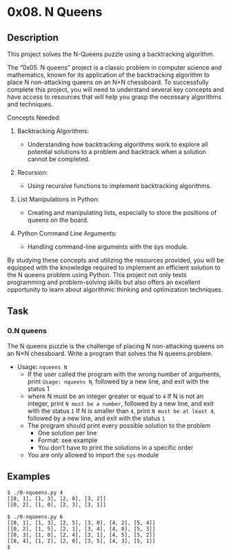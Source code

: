 # 0x08. N Queens

## Description
This project solves the N-Queens puzzle using a backtracking algorithm.

The “0x05. N queens” project is a classic problem in computer science and mathematics, known for its application of the backtracking algorithm to place N non-attacking queens on an N×N chessboard. To successfully complete this project, you will need to understand several key concepts and have access to resources that will help you grasp the necessary algorithms and techniques.

Concepts Needed:
1. Backtracking Algorithms:
    - Understanding how backtracking algorithms work to explore all potential solutions to a problem and backtrack when a solution cannot be completed.

2. Recursion:
    - Using recursive functions to implement backtracking algorithms.

3. List Manipulations in Python:
    - Creating and manipulating lists, especially to store the positions of queens on the board.

4. Python Command Line Arguments:
    - Handling command-line arguments with the sys module.

By studying these concepts and utilizing the resources provided, you will be equipped with the knowledge required to implement an efficient solution to the N queens problem using Python. This project not only tests programming and problem-solving skills but also offers an excellent opportunity to learn about algorithmic thinking and optimization techniques.

## Task
### 0.N queens
The N queens puzzle is the challenge of placing N non-attacking queens on an N×N chessboard. Write a program that solves the N queens problem.

- Usage: ```nqueens N```
    - If the user called the program with the wrong number of arguments, print ```Usage: nqueens N```, followed by a new line, and exit with the status 1
    - where N must be an integer greater or equal to ```4```
If N is not an integer, print ```N must be a number```, followed by a new line, and exit with the status ```1```
If N is smaller than ```4```, print ```N must be at least 4```, followed by a new line, and exit with the status ```1```
    - The program should print every possible solution to the problem
        - One solution per line
        - Format: see example
        - You don’t have to print the solutions in a specific order
    - You are only allowed to import the ```sys``` module

## Examples
```
$ ./0-nqueens.py 4
[[0, 1], [1, 3], [2, 0], [3, 2]]
[[0, 2], [1, 0], [2, 3], [3, 1]]
```
```
$ ./0-nqueens.py 6
[[0, 1], [1, 3], [2, 5], [3, 0], [4, 2], [5, 4]]
[[0, 2], [1, 5], [2, 1], [3, 4], [4, 0], [5, 3]]
[[0, 3], [1, 0], [2, 4], [3, 1], [4, 5], [5, 2]]
[[0, 4], [1, 2], [2, 0], [3, 5], [4, 3], [5, 1]]
$ 
```

